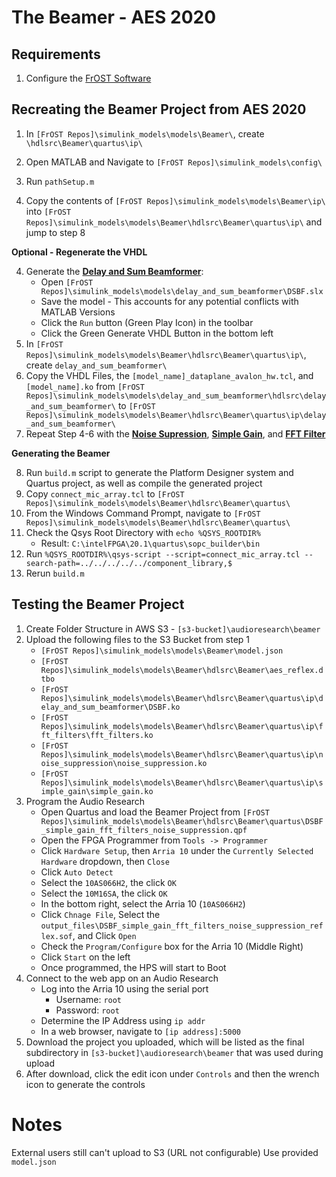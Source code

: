 # The Beamer - AES 2020


## Requirements
1. Configure the [FrOST Software](https://github.com/fpga-open-speech-tools/docs/blob/master/getting_started.md)

## Recreating the Beamer Project from AES 2020
1. In `[FrOST Repos]\simulink_models\models\Beamer\`, create `\hdlsrc\Beamer\quartus\ip\`
2. Open MATLAB and Navigate to `[FrOST Repos]\simulink_models\config\`   
3. Run `pathSetup.m`  

4. Copy the contents of `[FrOST Repos]\simulink_models\models\Beamer\ip\` into `[FrOST Repos]\simulink_models\models\Beamer\hdlsrc\Beamer\quartus\ip\` and jump to step 8

**Optional - Regenerate the VHDL**  

4. Generate the [**Delay and Sum Beamformer**](https://github.com/fpga-open-speech-tools/simulink_models/tree/dev/models/delay_and_sum_beamformer):
    - Open `[FrOST Repos]\simulink_models\models\delay_and_sum_beamformer\DSBF.slx`
    - Save the model - This accounts for any potential conflicts with MATLAB Versions
    - Click the `Run` button (Green Play Icon) in the toolbar
    - Click the Green Generate VHDL Button in the bottom left
5. In `[FrOST Repos]\simulink_models\models\Beamer\hdlsrc\Beamer\quartus\ip\`, create `delay_and_sum_beamformer\`
6. Copy the VHDL Files, the `[model_name]_dataplane_avalon_hw.tcl`, and `[model_name].ko` from `[FrOST Repos]\simulink_models\models\delay_and_sum_beamformer\hdlsrc\delay_and_sum_beamformer\` to `[FrOST Repos]\simulink_models\models\Beamer\hdlsrc\Beamer\quartus\ip\delay_and_sum_beamformer\`
7. Repeat Step 4-6 with the [**Noise Supression**](https://github.com/fpga-open-speech-tools/simulink_models/tree/dev/models/noise_suppression), [**Simple Gain**](https://github.com/fpga-open-speech-tools/simulink_models/tree/dev/models/simple_gain/), and [**FFT Filter**](https://github.com/fpga-open-speech-tools/simulink_models/tree/dev/models/fft_filters/)     

**Generating the Beamer**  

8. Run `build.m` script to generate the Platform Designer system and Quartus project, as well as compile the generated project
9. Copy `connect_mic_array.tcl` to `[FrOST Repos]\simulink_models\models\Beamer\hdlsrc\Beamer\quartus\`
10. From the Windows Command Prompt, navigate to `[FrOST Repos]\simulink_models\models\Beamer\hdlsrc\Beamer\quartus\`
11. Check the Qsys Root Directory with `echo %QSYS_ROOTDIR%`
    - Result: `C:\intelFPGA\20.1\quartus\sopc_builder\bin`
12. Run `%QSYS_ROOTDIR%\qsys-script --script=connect_mic_array.tcl --search-path=../../../../../component_library,$`
13. Rerun `build.m`


## Testing the Beamer Project
1. Create Folder Structure in AWS S3 -  `[s3-bucket]\audioresearch\beamer`
2. Upload the following files to the S3 Bucket from step 1
    - `[FrOST Repos]\simulink_models\models\Beamer\model.json`
    - `[FrOST Repos]\simulink_models\models\Beamer\hdlsrc\Beamer\aes_reflex.dtbo`
    - `[FrOST Repos]\simulink_models\models\Beamer\hdlsrc\Beamer\quartus\ip\delay_and_sum_beamformer\DSBF.ko`
    - `[FrOST Repos]\simulink_models\models\Beamer\hdlsrc\Beamer\quartus\ip\fft_filters\fft_filters.ko`
    - `[FrOST Repos]\simulink_models\models\Beamer\hdlsrc\Beamer\quartus\ip\noise_suppression\noise_suppression.ko`
    - `[FrOST Repos]\simulink_models\models\Beamer\hdlsrc\Beamer\quartus\ip\simple_gain\simple_gain.ko`
3. Program the Audio Research
    - Open Quartus and load the Beamer Project from `[FrOST Repos]\simulink_models\models\Beamer\hdlsrc\Beamer\quartus\DSBF_simple_gain_fft_filters_noise_suppression.qpf`
    - Open the FPGA Programmer from `Tools -> Programmer`
    - Click `Hardware Setup`, then `Arria 10` under the `Currently Selected Hardware` dropdown, then `Close`
    - Click `Auto Detect`
    - Select the `10AS066H2`, the click `OK`
    - Select the `10M16SA`, the click `OK`
    - In the bottom right, select the Arria 10 (`10AS066H2`)
    - Click `Chnage File`, Select the `output_files\DSBF_simple_gain_fft_filters_noise_suppression_reflex.sof`, and Click `Open`
    - Check the `Program/Configure` box for the Arria 10 (Middle Right)
    - Click `Start` on the left
    - Once programmed, the HPS will start to Boot
4. Connect to the web app on an Audio Research 
    - Log into the Arria 10 using the serial port 
        - Username: `root`
        - Password: `root`
    - Determine the IP Address using `ip addr`
    - In a web browser, navigate to `[ip address]:5000`
5. Download the project you uploaded, which will be listed as the final subdirectory in `[s3-bucket]\audioresearch\beamer` that was used during upload
6. After download, click the edit icon under `Controls` and then the wrench icon to generate the controls


# Notes
External users still can't upload to S3 (URL not configurable)
Use provided `model.json`
